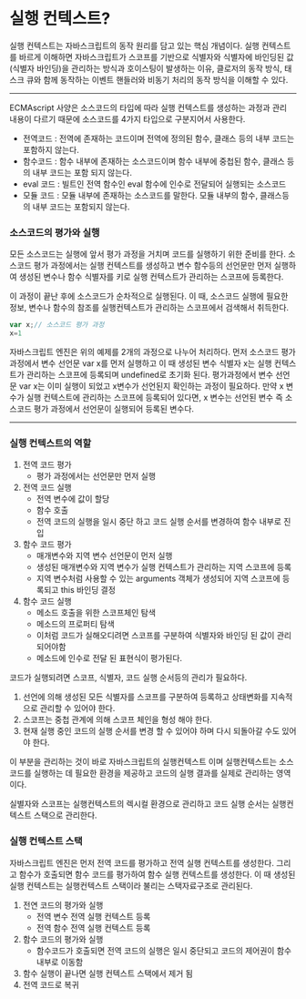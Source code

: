 # 실행 컨텍스트?

실행 컨텍스트는 자바스크립트의 동작 원리를 담고 있는 핵심 개념이다. 실행 컨텍스트를 바르게 이해하면 자바스크립트가 스코프를 기반으로 식별자와 식별자에 바인딩된 값(식별자 바인딩)을 관리하는 방식과 호이스팅이 발생하는 이유, 클로저의 동작 방식, 태스크 큐와 함께 동작하는 이벤트 핸들러와 비동기 처리의 동작 방식을 이해할 수 있다.

---

ECMAscript 사양은 소스코드의 타입에 따라 실행 컨텍스트를 생성하는 과정과 관리 내용이 다르기 때문에  소스코드를 4가지 타입으로 구분지어서 사용한다.

- 전역코드 : 전역에 존재하는 코드이며 전역에 정의된 함수, 클래스 등의 내부 코드는 포함하지 않는다.
- 함수코드 : 함수 내부에 존재하는 소스코드이며 함수 내부에 중첩된 함수, 클래스 등의 내부 코드는 포함 되지 않는다.
- eval 코드 : 빌트인 전역 함수인 eval 함수에 인수로 전달되어 실행되는 소스코드
- 모듈 코드 : 모듈 내부에 존재하는 소스코드를 말한다. 모듈 내부의 함수, 클래스등의 내부 코드는 포함되지 않는다.

### 소스코드의 평가와 실행

모든 소스코드는 실행에 앞서 평가 과정을 거치며 코드를 실행하기 위한 준비를 한다. 소스코드 평가 과정에서는 실행 컨텍스트를 생성하고 변수 함수등의 선언문만 먼저 실행하여 생성된 변수나 함수 식별자를 키로 실행 컨텍스트가 관리하는 스코프에 등록한다. 

이 과정이 끝난 후에 소스코드가 순차적으로 실행된다. 이 때, 소스코드 실행에 필요한 정보, 변수나 함수의 참조를 실행컨텍스트가 관리하는 스코프에서 검색해서 취득한다. 

```jsx
var x;// 소스코드 평가 과정
x=1
```

자바스크립트 엔진은 위의 예제를 2개의 과정으로 나누어 처리하다. 먼저 소스코드 평가 과정에서 변수 선언문 var x를 먼저 실행하고 이 때 생성된 변수 식별자 x는 실행 컨텍스트가 관리하는 스코프에 등록되며 undefined로 초기화 된다. 평가과정에서 변수 선언문 var x는 이미 실행이 되었고 x변수가 선언된지 확인하는 과정이 필요하다. 만약 x 변수가 실행 컨텍스트에 관리하는 스코프에 등록되어 있다면, x 변수는 선언된 변수 즉 소스코드 평가 과정에서 선언문이 실행되어 등록된 변수다. 

---

### 실행 컨텍스트의 역할

1. 전역 코드 평가
    - 평가 과정에서는 선언문만 먼저 실행
2. 전역 코드 실행
    - 전역 변수에 값이 할당
    - 함수 호출
    - 전역 코드의 실행을 일시 중단 하고 코드 실행 순서를 변경하여 함수 내부로 진입
3. 함수 코드 평가
    - 매개변수와 지역 변수 선언문이 먼저 실행
    - 생성된 매개변수와 지역 변수가 실행 컨텍스트가 관리하는 지역 스코프에 등록
    - 지역 변수처럼 사용할 수 있는 arguments 객체가 생성되어 지역 스코프에 등록되고 this 바인딩 결정
4. 함수 코드 실행
    - 메소드 호출을 위한 스코프체인 탐색
    - 메소드의 프로퍼티 탐색
    - 이처럼 코드가 실해오디려면 스코프를 구분하여 식별자와 바인딩 된 값이 관리 되어야함
    - 메소드에 인수로 전달 된 표현식이 평가된다.

코드가 실행되려면 스코프, 식별자, 코드 실행 순서등의 관리가 필요하다.

1. 선언에 의해 생성된 모든 식별자를 스코프를 구분하여 등록하고 상태변화를 지속적으로 관리할 수 있어야 한다.
2. 스코프는 중첩 관계에 의해 스코프 체인을 형성 해야 한다.
3. 현재 실행 중인 코드의 실행 순서를 변경 할 수 있어야 하며 다시 되돌아갈 수도 있어야 한다.

이 부분을 관리하는 것이 바로 자바스크립트의 실행컨텍스트 이며 실행컨텍스트는 소스코드를 실행하는 데  필요한 환경을 제공하고 코드의 실행 결과를 실제로 관리하는 영역이다.

실별자와 스코프는 실행컨텍스트의 렉시컬 환경으로 관리하고 코드 실행 순서는 실행컨텍스트 스택으로 관리한다.

### 실행 컨텍스트 스택

자바스크립트 엔진은 먼저 전역 코드를 평가하고 전역 실행 컨텍스트를 생성한다. 그리고 함수가 호출되면 함수 코드를 평가하여 함수  실행 컨텍스트를 생성한다. 이 때 생성된 실행 컨텍스트는 실행컨텍스트 스택이라 불리는 스택자료구조로 관리된다.

1. 전연 코드의 평가와 실행
    - 전역 변수 전역 실행 컨텍스트 등록
    - 전역 함수 전역 실행 컨텍스트 등록
2. 함수 코드의 평가와 실행
    - 함수코드가 호출되면 전역 코드의 실행은 일시 중단되고 코드의 제어권이 함수 내부로 이동함
3. 함수 실행이 끝나면 실행 컨텍스트 스택에서 제거 됨
4. 전역 코드로 복귀
